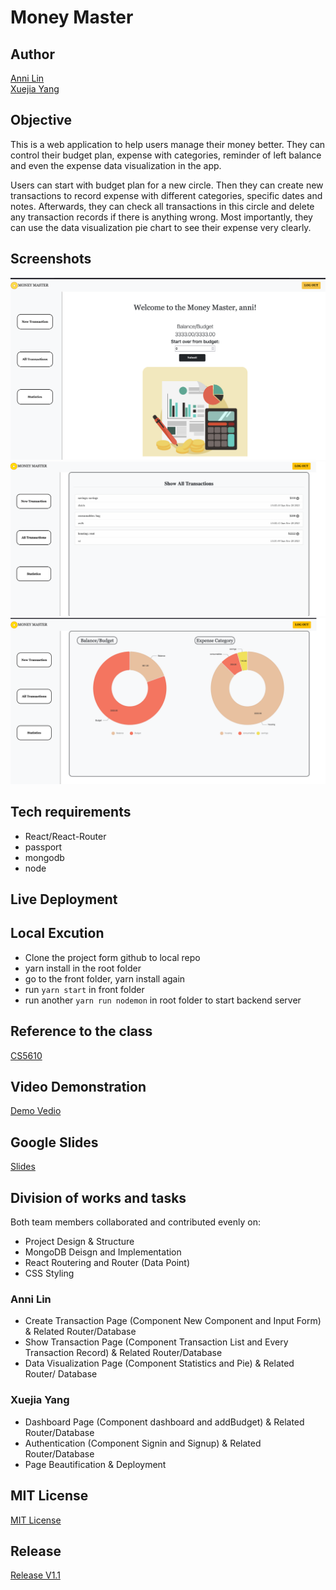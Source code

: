 # Money Master

## Author
[Anni Lin](https://github.com/Annie0207)  
[Xuejia Yang](https://github.com/SixTRaps)

## Objective
This is a web application to help users manage their money better. They can control their budget plan, expense with categories, reminder of left balance and even the expense data visualization in the app.

Users can start with budget plan for a new circle. Then they can create new transactions to record expense with different categories, specific dates and notes. Afterwards, they can check all transactions in this circle and delete any transaction records if there is anything wrong. Most importantly, they can use the data visualization pie chart to see their expense very clearly.

## Screenshots
![HomePage](https://github.com/SixTRaps/moneymaster/blob/main/front/src/images/Homepage.png)
![Show Transactions Page](https://github.com/SixTRaps/moneymaster/blob/main/front/src/images/ShowTrans.png)
![Data Visualization Page](https://github.com/SixTRaps/moneymaster/blob/main/front/src/images/DataVisualization.png)

## Tech requirements
* React/React-Router
* passport
* mongodb
* node

## Live Deployment

## Local Excution 
* Clone the project form github to local repo
* yarn install in the root folder
* go to the front folder, yarn install again
* run `yarn start` in front folder
* run another `yarn run nodemon` in root folder to start backend server

## Reference to the class
[CS5610](https://johnguerra.co/classes/webDevelopment_fall_2021/)

## Video Demonstration
[Demo Vedio]()

## Google Slides
[Slides](https://docs.google.com/presentation/d/1hgdHsUFjpjYu2KklGWmH-T-y7AcUHsXIu2f6sNvxXGI/edit?usp=sharing)

## Division of works and tasks
Both team members collaborated and contributed evenly on:
* Project Design & Structure
* MongoDB Deisgn and Implementation
* React Routering and Router (Data Point)
* CSS Styling

### Anni Lin
* Create Transaction Page (Component New Component and Input Form) & Related Router/Database
* Show Transaction Page (Component Transaction List and Every Transaction Record) & Related Router/Database
* Data Visualization Page (Component Statistics and Pie) & Related Router/ Database

### Xuejia Yang
* Dashboard Page (Component dashboard and addBudget) & Related Router/Database
* Authentication (Component Signin and Signup) & Related Router/Database
* Page Beautification & Deployment

## MIT License
[MIT License](https://github.com/SixTRaps/moneymaster/blob/main/LICENSE)

## Release
[Release V1.1]()
